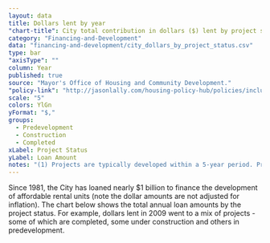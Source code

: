 ```yaml
---
layout: data
title: Dollars lent by year
"chart-title": City total contribution in dollars ($) lent by project status by year
category: "Financing-and-Development"
data: "financing-and-development/city_dollars_by_project_status.csv"
type: bar
"axisType": ""
column: Year
published: true
source: "Mayor's Office of Housing and Community Development."
"policy-link": "http://jasonlally.com/housing-policy-hub/policies/inclusionary-housing/"
scale: "5"
colors: YlGn
yFormat: "$,"
groups:
  - Predevelopment
  - Construction
  - Completed
xLabel: Project Status
yLabel: Loan Amount
notes: "(1) Projects are typically developed within a 5-year period. Pre-2009 funding amounts shown as “under construction” or “in predevelopment” experienced some delay after receiving an initial funding commitment from the City. (2) The amounts contributed to projects “under construction” or “in predevelopment” are incomplete and will be revised by 11/30/14. (3) The amounts contributed to some operational projects may be understated Additional research to verify the accuracy of the funding tallies will be complete by 12/31/14. "
---
```


Since 1981, the City has loaned nearly $1 billion to finance the development of affordable rental units (note the dollar amounts are not adjusted for inflation). The chart below shows the total annual loan amounts by the project status. For example, dollars lent in 2009 went to a mix of projects - some of which are completed, some under construction and others in predevelopment.